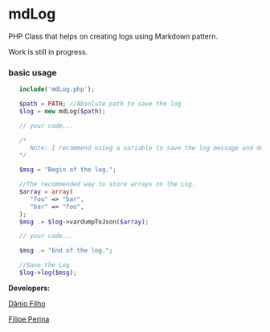 # mdLog
PHP Class that helps on creating logs using Markdown pattern.

Work is still in progress.

### basic usage

~~~ PHP
   include('mdLog.php');

   $path = PATH; //Absolute path to save the log
   $log = new mdLog($path);

   // your code...

   /*
      Note: I recommend using a variable to save the log message and do the log on the end of your code, but it`s up to you.
   */

   $msg = "Begin of the log.";

   //The recommended way to store arrays on the Log.
   $array = array(
      "foo" => "bar",
      "bar" => "foo",
   );
   $msg .= $log->vardumpToJson($array);

   // your code...

   $msg .= "End of the log.";

   //Save the Log
   $log->log($msg);

~~~

**Developers:**

[Dânio Filho](https://github.com/daniofilho)

[Filipe Perina](https://github.com/FilipePerina)

